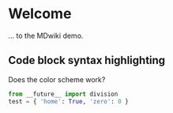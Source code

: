 ﻿
Welcome
=======

… to the MDwiki demo.



Code block syntax highlighting
------------------------------

Does the color scheme work?

```python
from __future__ import division
test = { 'home': True, 'zero': 0 }
```
